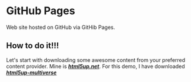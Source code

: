 # GitHub Pages
Web site hosted on GitHub via GitHib Pages.

## How to do it!!!

Let's start with downloading some awesome content from your preferred content provider. Mine is ***[html5up.net](https://html5up.net/)***. 
For this demo, I have downloaded ***[html5up-multiverse](https://html5up.net/multiverse/download)***
